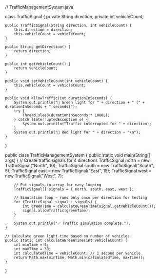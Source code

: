 // TrafficManagementSystem.java

class TrafficSignal {
    private String direction;
    private int vehicleCount;

    public TrafficSignal(String direction, int vehicleCount) {
        this.direction = direction;
        this.vehicleCount = vehicleCount;
    }

    public String getDirection() {
        return direction;
    }

    public int getVehicleCount() {
        return vehicleCount;
    }

    public void setVehicleCount(int vehicleCount) {
        this.vehicleCount = vehicleCount;
    }

    public void allowTraffic(int durationInSeconds) {
        System.out.println("🚦 Green light for " + direction + " (" + durationInSeconds + " seconds)");
        try {
            Thread.sleep(durationInSeconds * 1000L);
        } catch (InterruptedException e) {
            System.out.println("Traffic interrupted for " + direction);
        }
        System.out.println("🔴 Red light for " + direction + "\n");
    }
}

public class TrafficManagementSystem {
    public static void main(String[] args) {
        // Create traffic signals for 4 directions
        TrafficSignal north = new TrafficSignal("North", 10);
        TrafficSignal south = new TrafficSignal("South", 5);
        TrafficSignal east  = new TrafficSignal("East", 15);
        TrafficSignal west  = new TrafficSignal("West", 7);

        // Put signals in array for easy looping
        TrafficSignal[] signals = { north, south, east, west };

        // Simulation loop — runs only once per direction for testing
        for (TrafficSignal signal : signals) {
            int greenTime = calculateGreenTime(signal.getVehicleCount());
            signal.allowTraffic(greenTime);
        }

        System.out.println("✅ Traffic simulation complete.");
    }

    // Calculate green light time based on number of vehicles
    public static int calculateGreenTime(int vehicleCount) {
        int minTime = 5;
        int maxTime = 30;
        int calculatedTime = vehicleCount; // 1 second per vehicle
        return Math.max(minTime, Math.min(calculatedTime, maxTime));
    }
}
